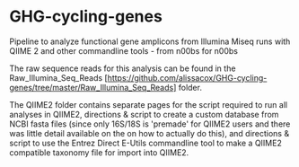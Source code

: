 # GHG-cycling-genes
Pipeline to analyze functional gene amplicons from Illumina Miseq runs with QIIME 2 and other commandline tools - from n00bs for n00bs

The raw sequence reads for this analysis can be found in the Raw_Illumina_Seq_Reads [https://github.com/alissacox/GHG-cycling-genes/tree/master/Raw_Illumina_Seq_Reads] folder.

The QIIME2 folder contains separate pages for the script required to run all analyses in QIIME2, directions & script to create a custom database from NCBI fasta files (since only 16S/18S is 'premade' for QIIME2 users and there was little detail available on the on how to actually do this), and directions & script to use the Entrez Direct E-Utils commandline tool to make a QIIME2 compatible taxonomy file for import into QIIME2.
